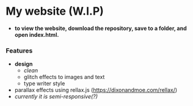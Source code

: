 # My website (W.I.P)
- **to view the website, download the repository, save to a folder, and open index.html.**
### Features
- **design**
    - *clean*
    - glitch effects to images and text
    - type writer style
- parallax effects using rellax.js (https://dixonandmoe.com/rellax/)
- *currently it is semi-responsive(?)*
